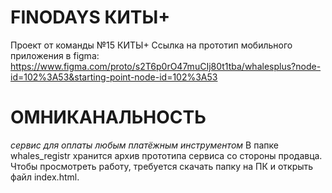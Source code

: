 # FINODAYS КИТЫ+
Проект от команды №15 КИТЫ+
Ссылка на прототип мобильного приложения в figma: https://www.figma.com/proto/s2T6p0rO47muCIj80t1tba/whalesplus?node-id=102%3A53&starting-point-node-id=102%3A53
# ОМНИКАНАЛЬНОСТЬ
_сервис для оплаты любым платёжным инструментом_
В папке whales_registr хранится архив прототипа сервиса со стороны продавца. Чтобы просмотреть работу, требуется скачать папку на ПК и открыть файл index.html.
